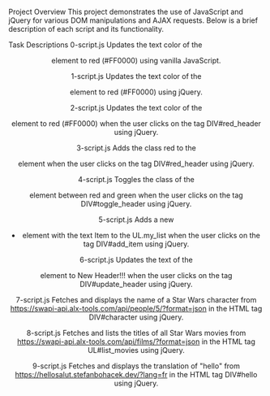 Project Overview
This project demonstrates the use of JavaScript and jQuery for various DOM manipulations and AJAX requests. Below is a brief description of each script and its functionality.

Task Descriptions
0-script.js
Updates the text color of the <header> element to red (#FF0000) using vanilla JavaScript.

1-script.js
Updates the text color of the <header> element to red (#FF0000) using jQuery.

2-script.js
Updates the text color of the <header> element to red (#FF0000) when the user clicks on the tag DIV#red_header using jQuery.

3-script.js
Adds the class red to the <header> element when the user clicks on the tag DIV#red_header using jQuery.

4-script.js
Toggles the class of the <header> element between red and green when the user clicks on the tag DIV#toggle_header using jQuery.

5-script.js
Adds a new <li> element with the text Item to the UL.my_list when the user clicks on the tag DIV#add_item using jQuery.

6-script.js
Updates the text of the <header> element to New Header!!! when the user clicks on the tag DIV#update_header using jQuery.

7-script.js
Fetches and displays the name of a Star Wars character from https://swapi-api.alx-tools.com/api/people/5/?format=json in the HTML tag DIV#character using jQuery.

8-script.js
Fetches and lists the titles of all Star Wars movies from https://swapi-api.alx-tools.com/api/films/?format=json in the HTML tag UL#list_movies using jQuery.

9-script.js
Fetches and displays the translation of "hello" from https://hellosalut.stefanbohacek.dev/?lang=fr in the HTML tag DIV#hello using jQuery.
